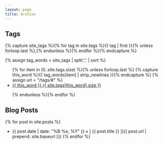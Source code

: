 ```yaml
---
layout: page
title: Archive
---
```


## Tags

<!--
{% capture site_tags %}{% for tag in site.tags %}{{ tag | first }}{% unless forloop.last %},{% endunless %}{% endfor %}{% endcapture %}
{% assign tag_words = site_tags | split:',' | sort %}
<div id="tags">
  <ul class="tags">
  {% for item in (0..site.tags.size) %}{% unless forloop.last %}
    {% capture this_word %}{{ tag_words[item] | strip_newlines }}{% endcapture %}

    <li>
      <a class="tag" href="/tags/#{{ this_word | cgi_escape }}">{{ this_word }} <span>{{ site.tags[this_word].size }}</span></a>
    </li>
  {% endunless %}
  {% endfor %}
  </ul>
</div>
-->

{% capture site_tags %}{% for tag in site.tags %}{{ tag | first }}{% unless forloop.last %},{% endunless %}{% endfor %}{% endcapture %}
<!-- site_tags: {{ site_tags }} -->
{% assign tag_words = site_tags | split:',' | sort %}
<!-- tag_words: {{ tag_words }} -->

<div id="tags">
  <ul class="tag-box inline">
  {% for item in (0..site.tags.size) %}{% unless forloop.last %}
    {% capture this_word %}{{ tag_words[item] | strip_newlines }}{% endcapture %}
    {% assign url = "/tags/#" %}
    <li><a href="{{ url  | prepend: site.baseurl }}{{ this_word | cgi_escape }}">{{ this_word }} <span>{{ site.tags[this_word].size }}</span></a></li>

  {% endunless %}{% endfor %}
  </ul>
</div>

## Blog Posts

{% for post in site.posts %}
  * {{ post.date | date: "%B %e, %Y" }} &raquo; [ {{ post.title }} ]({{ post.url | prepend: site.baseurl }})
{% endfor %}
